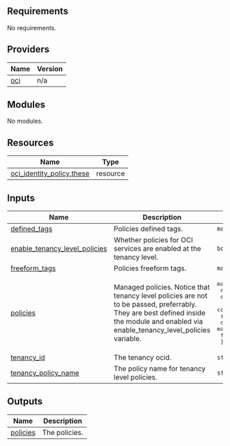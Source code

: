 ## Requirements

No requirements.

## Providers

| Name | Version |
|------|---------|
| <a name="provider_oci"></a> [oci](#provider\_oci) | n/a |

## Modules

No modules.

## Resources

| Name | Type |
|------|------|
| [oci_identity_policy.these](https://registry.terraform.io/providers/oracle/oci/latest/docs/resources/identity_policy) | resource |

## Inputs

| Name | Description | Type | Default | Required |
|------|-------------|------|---------|:--------:|
| <a name="input_defined_tags"></a> [defined\_tags](#input\_defined\_tags) | Policies defined tags. | `map(string)` | `null` | no |
| <a name="input_enable_tenancy_level_policies"></a> [enable\_tenancy\_level\_policies](#input\_enable\_tenancy\_level\_policies) | Whether policies for OCI services are enabled at the tenancy level. | `bool` | `true` | no |
| <a name="input_freeform_tags"></a> [freeform\_tags](#input\_freeform\_tags) | Policies freeform tags. | `map(string)` | `null` | no |
| <a name="input_policies"></a> [policies](#input\_policies) | Managed policies. Notice that tenancy level policies are not to be passed, preferrably. They are best defined inside the module and enabled via enable\_tenancy\_level\_policies variable. | <pre>map(object({<br>    name           = string<br>    description    = string<br>    compartment_id = string<br>    statements     = list(string)<br>    defined_tags   = map(string)<br>    freeform_tags  = map(string)<br>  }))</pre> | n/a | yes |
| <a name="input_tenancy_id"></a> [tenancy\_id](#input\_tenancy\_id) | The tenancy ocid. | `string` | n/a | yes |
| <a name="input_tenancy_policy_name"></a> [tenancy\_policy\_name](#input\_tenancy\_policy\_name) | The policy name for tenancy level policies. | `string` | `"services-policy"` | no |

## Outputs

| Name | Description |
|------|-------------|
| <a name="output_policies"></a> [policies](#output\_policies) | The policies. |
